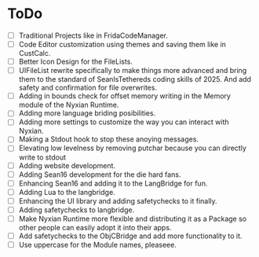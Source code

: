 # ToDo

- [ ] Traditional Projects like in FridaCodeManager.
- [ ] Code Editor customization using themes and saving them like in CustCalc.
- [ ] Better Icon Design for the FileLists.
- [ ] UIFileList rewrite specifically to make things more advanced and bring them to the standard of SeanIsTethereds coding skills of 2025. And add safety and confirmation for file overwrites.
- [ ] Adding in bounds check for offset memory writing in the Memory module of the Nyxian Runtime.
- [ ] Adding more language briding posibilities.
- [ ] Adding more settings to customize the way you can interact with Nyxian.
- [ ] Making a Stdout hook to stop these anoying messages.
- [ ] Elevating low levelness by removing putchar because you can directly write to stdout
- [ ] Adding website development.
- [ ] Adding Sean16 development for the die hard fans.
- [ ] Enhancing Sean16 and adding it to the LangBridge for fun.
- [ ] Adding Lua to the langbridge.
- [ ] Enhancing the UI library and adding safetychecks to it finally.
- [ ] Adding safetychecks to langbridge.
- [ ] Make Nyxian Runtime more flexible and distributing it as a Package so other people can easily adopt it into their apps.
- [ ] Add safetychecks to the ObjCBridge and add more functionality to it.
- [ ] Use uppercase for the Module names, pleaseee.